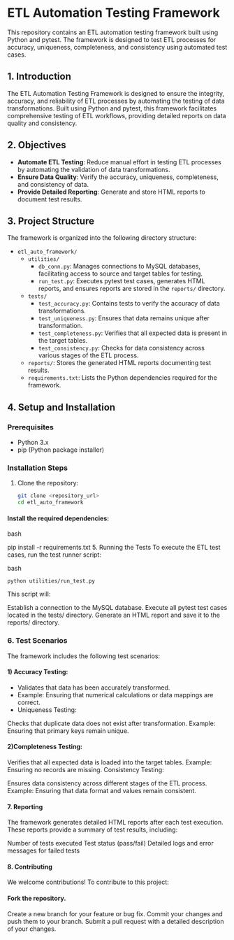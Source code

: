 # ETL Automation Testing Framework

This repository contains an ETL automation testing framework built using Python and pytest. The framework is designed to test ETL processes for accuracy, uniqueness, completeness, and consistency using automated test cases.

## 1. Introduction

The ETL Automation Testing Framework is designed to ensure the integrity, accuracy, and reliability of ETL processes by automating the testing of data transformations. Built using Python and pytest, this framework facilitates comprehensive testing of ETL workflows, providing detailed reports on data quality and consistency.

## 2. Objectives

- **Automate ETL Testing**: Reduce manual effort in testing ETL processes by automating the validation of data transformations.
- **Ensure Data Quality**: Verify the accuracy, uniqueness, completeness, and consistency of data.
- **Provide Detailed Reporting**: Generate and store HTML reports to document test results.

## 3. Project Structure

The framework is organized into the following directory structure:

- `etl_auto_framework/`
  - `utilities/`
    - `db_conn.py`: Manages connections to MySQL databases, facilitating access to source and target tables for testing.
    - `run_test.py`: Executes pytest test cases, generates HTML reports, and ensures reports are stored in the `reports/` directory.
  - `tests/`
    - `test_accuracy.py`: Contains tests to verify the accuracy of data transformations.
    - `test_uniqueness.py`: Ensures that data remains unique after transformation.
    - `test_completeness.py`: Verifies that all expected data is present in the target tables.
    - `test_consistency.py`: Checks for data consistency across various stages of the ETL process.
  - `reports/`: Stores the generated HTML reports documenting test results.
  - `requirements.txt`: Lists the Python dependencies required for the framework.

## 4. Setup and Installation

### Prerequisites

- Python 3.x
- pip (Python package installer)

### Installation Steps

1. Clone the repository:
   ```bash
   git clone <repository_url>
   cd etl_auto_framework

#### Install the required dependencies:
bash

pip install -r requirements.txt
5. Running the Tests
To execute the ETL test cases, run the test runner script:

bash
```
python utilities/run_test.py
````
This script will:

Establish a connection to the MySQL database.
Execute all pytest test cases located in the tests/ directory.
Generate an HTML report and save it to the reports/ directory.

### 6. Test Scenarios
The framework includes the following test scenarios:

#### 1) Accuracy Testing:

* Validates that data has been accurately transformed.
* Example: Ensuring that numerical calculations or data mappings are correct.
* Uniqueness Testing:

Checks that duplicate data does not exist after transformation.
Example: Ensuring that primary keys remain unique.

#### 2)Completeness Testing:

Verifies that all expected data is loaded into the target tables.
Example: Ensuring no records are missing.
Consistency Testing:

Ensures data consistency across different stages of the ETL process.
Example: Ensuring that data format and values remain consistent.

#### 7. Reporting
The framework generates detailed HTML reports after each test execution. These reports provide a summary of test results, including:

Number of tests executed
Test status (pass/fail)
Detailed logs and error messages for failed tests

#### 8. Contributing
We welcome contributions! To contribute to this project:

#### Fork the repository.
Create a new branch for your feature or bug fix.
Commit your changes and push them to your branch.
Submit a pull request with a detailed description of your changes.
